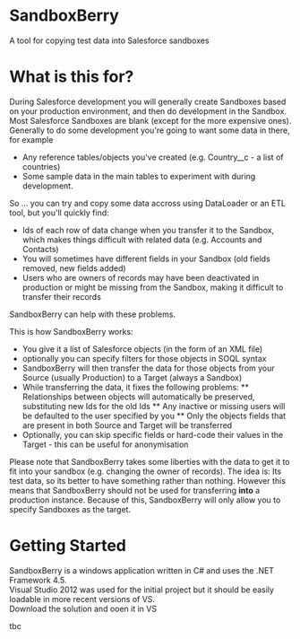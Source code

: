 # SandboxBerry
A tool for copying test data into Salesforce sandboxes

# What is this for?

During Salesforce development you will generally create Sandboxes based on your production environment, and then 
do development in the Sandbox. Most Salesforce Sandboxes are blank (except for the more expensive ones). Generally to do
some development you're going to want some data in there, for example

* Any reference tables/objects you've created (e.g. Country__c - a list of countries)
* Some sample data in the main tables to experiment with during development.

So ... you can try and copy some data accross using DataLoader or an ETL tool, but you'll quickly find:

* Ids of each row of data change when you transfer it to the Sandbox, which makes things difficult with related data 
(e.g. Accounts and Contacts)
* You will sometimes have different fields in your Sandbox (old fields removed, new fields added)
* Users who are owners of records may have been deactivated in production or might be missing from the Sandbox, 
making it difficult to transfer their records

SandboxBerry can help with these problems.

This is how SandboxBerry works:

* You give it a list of Salesforce objects (in the form of an XML file)
* optionally you can specify filters for those objects in SOQL syntax
* SandboxBerry will then transfer the data for those objects from your Source (usually Production) to a Target (always a Sandbox)
* While transferring the data, it fixes the following problems:
** Relationships between objects will automatically be preserved, substituting new Ids for the old Ids
** Any inactive or missing users will be defaulted to the user specified by you
** Only the objects fields that are present in both Source and Target will be transferred
* Optionally, you can skip specific fields or hard-code their values in the Target - this can be useful for anonymisation

Please note that SandboxBerry takes some liberties with the data to get it to fit into your sandbox (e.g. changing the owner 
of records). The idea is: Its test data, so its better to have something rather than nothing. However this means that SandboxBerry 
should not be used for transferring **into** a production instance. Because of this, SandboxBerry will only allow you to specify Sandboxes 
as the target.

# Getting Started

SandboxBerry is a windows application written in C# and uses the .NET Framework 4.5.  
Visual Studio 2012 was used for the initial project but it should be easily loadable in more recent versions of VS.  
Download the solution and ooen it in VS

tbc

